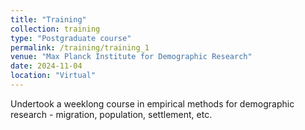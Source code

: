 ```yaml
---
title: "Training"
collection: training
type: "Postgraduate course"
permalink: /training/training_1
venue: "Max Planck Institute for Demographic Research"
date: 2024-11-04
location: "Virtual"
---
```


Undertook a weeklong course in empirical methods for demographic research - migration, population, settlement, etc. 

